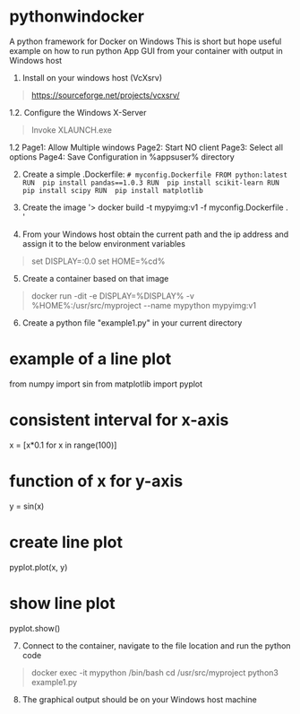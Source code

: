 # pythonwindocker
A python framework for Docker on Windows
This is short but hope useful example on how to run python App GUI from your container with output in Windows host

1. Install on your windows host (VcXsrv)
> https://sourceforge.net/projects/vcxsrv/

1.2. Configure the Windows X-Server
> Invoke XLAUNCH.exe

1.2 Page1: Allow Multiple windows
    Page2: Start NO client
    Page3: Select all options
    Page4: Save Configuration in %appsuser% directory

2. Create a simple .Dockerfile:
`# myconfig.Dockerfile
FROM python:latest
RUN  pip install pandas==1.0.3
RUN  pip install scikit-learn
RUN  pip install scipy
RUN  pip install matplotlib`

3. Create the image
'> docker build -t mypyimg:v1 -f myconfig.Dockerfile . ' 

4. From your Windows host obtain the current path and the ip address and assign it to the below environment variables
> set DISPLAY=<hostipaddress>:0.0
> set HOME=%cd%
  
5. Create a container based on that image
> docker run -dit -e DISPLAY=%DISPLAY% -v %HOME%:/usr/src/myproject --name mypython mypyimg:v1

6. Create a python file "example1.py" in your current directory

# example of a line plot
from numpy import sin
from matplotlib import pyplot
# consistent interval for x-axis
x = [x*0.1 for x in range(100)]
# function of x for y-axis
y = sin(x)
# create line plot
pyplot.plot(x, y)
# show line plot
pyplot.show()

7. Connect to the container, navigate to the file location and run the python code

> docker exec -it mypython /bin/bash
> cd /usr/src/myproject
> python3 example1.py

8. The graphical output should be on your Windows host machine
